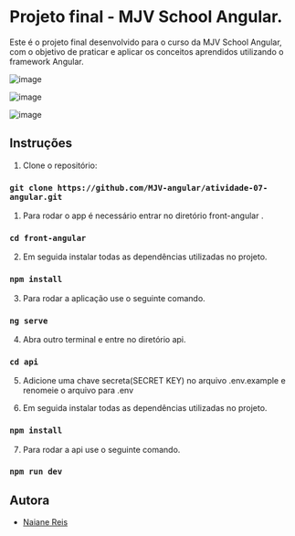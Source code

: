 # Projeto final - MJV School Angular.

Este é o projeto final desenvolvido para o curso da MJV School Angular, com o objetivo de praticar e aplicar os conceitos aprendidos utilizando o framework Angular.


![image](https://user-images.githubusercontent.com/100942719/234717842-0f958fe6-1125-470c-8d60-7bb7ce000426.png)

![image](https://user-images.githubusercontent.com/100942719/234717986-0e8da837-dee2-4503-9fa7-438b00913227.png)

![image](https://user-images.githubusercontent.com/100942719/234718035-3e5bd47f-ee37-4bb3-ba66-53a62d90e3c9.png)


## Instruções

1. Clone o repositório:
   
### `git clone https://github.com/MJV-angular/atividade-07-angular.git` 

1. Para rodar o app é necessário entrar no diretório front-angular .
 
### `cd front-angular`
2. Em seguida instalar todas as dependências utilizadas no projeto.
   
### `npm install`

3. Para rodar a aplicação use o seguinte comando.

### `ng serve`

4. Abra outro terminal e entre no diretório api.

### `cd api`

5. Adicione uma chave secreta(SECRET KEY) no arquivo .env.example e renomeie o arquivo para .env

6. Em seguida instalar todas as dependências utilizadas no projeto.
   
### `npm install`

7. Para rodar a api use o seguinte comando.

### `npm run dev`





           


## Autora
- [Naiane Reis](https://github.com/NaianeReis27)

